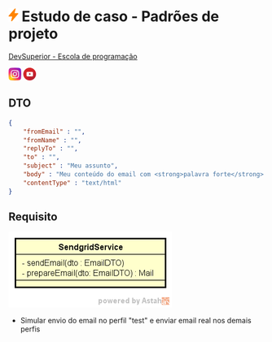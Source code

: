 # ![DevSuperior logo](https://raw.githubusercontent.com/devsuperior/bds-assets/main/ds/devsuperior-logo-small.png) Estudo de caso - Padrões de projeto
[DevSuperior - Escola de programação](https://devsuperior.com.br)

[![DevSuperior no Instagram](https://raw.githubusercontent.com/devsuperior/bds-assets/main/ds/ig-icon.png)](https://instagram.com/devsuperior.ig)
[![DevSuperior no Youtube](https://raw.githubusercontent.com/devsuperior/bds-assets/main/ds/yt-icon.png)](https://youtube.com/devsuperior)

## DTO

```json
{
    "fromEmail" : "",
    "fromName" : "",
    "replyTo" : "",
    "to" : "",
    "subject" : "Meu assunto",
    "body" : "Meu conteúdo do email com <strong>palavra forte</strong> destacada.",
    "contentType" : "text/html"
}
```

## Requisito

![Image](https://raw.githubusercontent.com/devsuperior/aula-dp1/main/img/sendgrid.png "SendgridService")

- Simular envio do email no perfil "test" e enviar email real nos demais perfis
